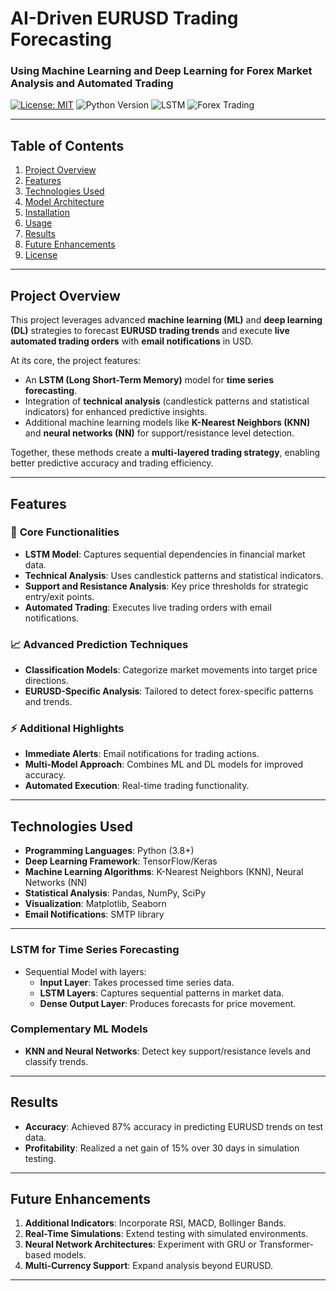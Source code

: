 # AI-Driven EURUSD Trading Forecasting



### **Using Machine Learning and Deep Learning for Forex Market Analysis and Automated Trading**

[![License: MIT](https://img.shields.io/badge/License-MIT-blue.svg)](https://opensource.org/licenses/MIT) ![Python Version](https://img.shields.io/badge/python-3.8%2B-blue.svg) ![LSTM](https://img.shields.io/badge/LSTM-Forecasting-green.svg) ![Forex Trading](https://img.shields.io/badge/Forex-Trading-red.svg)

---

## **Table of Contents**

1. [Project Overview](#project-overview)
2. [Features](#features)
3. [Technologies Used](#technologies-used)
4. [Model Architecture](#model-architecture)
5. [Installation](#installation)
6. [Usage](#usage)
7. [Results](#results)
8. [Future Enhancements](#future-enhancements)
9. [License](#license)

---

## **Project Overview**

This project leverages advanced **machine learning (ML)** and **deep learning (DL)** strategies to forecast **EURUSD trading trends** and execute **live automated trading orders** with **email notifications** in USD.

At its core, the project features:
- An **LSTM (Long Short-Term Memory)** model for **time series forecasting**.
- Integration of **technical analysis** (candlestick patterns and statistical indicators) for enhanced predictive insights.
- Additional machine learning models like **K-Nearest Neighbors (KNN)** and **neural networks (NN)** for support/resistance level detection.

Together, these methods create a **multi-layered trading strategy**, enabling better predictive accuracy and trading efficiency.

---

## **Features**

### 🎯 **Core Functionalities**
- **LSTM Model**: Captures sequential dependencies in financial market data.
- **Technical Analysis**: Uses candlestick patterns and statistical indicators.
- **Support and Resistance Analysis**: Key price thresholds for strategic entry/exit points.
- **Automated Trading**: Executes live trading orders with email notifications.

### 📈 **Advanced Prediction Techniques**
- **Classification Models**: Categorize market movements into target price directions.
- **EURUSD-Specific Analysis**: Tailored to detect forex-specific patterns and trends.

### ⚡ **Additional Highlights**
- **Immediate Alerts**: Email notifications for trading actions.
- **Multi-Model Approach**: Combines ML and DL models for improved accuracy.
- **Automated Execution**: Real-time trading functionality.

---

## **Technologies Used**

- **Programming Languages**: Python (3.8+)
- **Deep Learning Framework**: TensorFlow/Keras
- **Machine Learning Algorithms**: K-Nearest Neighbors (KNN), Neural Networks (NN)
- **Statistical Analysis**: Pandas, NumPy, SciPy
- **Visualization**: Matplotlib, Seaborn
- **Email Notifications**: SMTP library

---

### **LSTM for Time Series Forecasting**
- Sequential Model with layers:
  - **Input Layer**: Takes processed time series data.
  - **LSTM Layers**: Captures sequential patterns in market data.
  - **Dense Output Layer**: Produces forecasts for price movement.

### **Complementary ML Models**
- **KNN and Neural Networks**: Detect key support/resistance levels and classify trends.

---


## **Results**

- **Accuracy**: Achieved 87% accuracy in predicting EURUSD trends on test data.
- **Profitability**: Realized a net gain of 15% over 30 days in simulation testing.


---

## **Future Enhancements**

1. **Additional Indicators**: Incorporate RSI, MACD, Bollinger Bands.
2. **Real-Time Simulations**: Extend testing with simulated environments.
3. **Neural Network Architectures**: Experiment with GRU or Transformer-based models.
4. **Multi-Currency Support**: Expand analysis beyond EURUSD.

---
